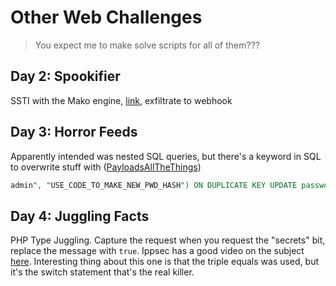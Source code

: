 # Other Web Challenges
> You expect me to make solve scripts for all of them???

## Day 2: Spookifier
SSTI with the Mako engine, [link](https://github.com/swisskyrepo/PayloadsAllTheThings/tree/master/Server%20Side%20Template%20Injection#direct-access-to-os-from-templatenamespace), exfiltrate to webhook

## Day 3: Horror Feeds
Apparently intended was nested SQL queries, but there's a keyword in SQL to overwrite stuff with ([PayloadsAllTheThings](https://github.com/swisskyrepo/PayloadsAllTheThings/tree/master/SQL%20Injection#insert-statement---on-duplicate-key-update))

```sql
admin", "USE_CODE_TO_MAKE_NEW_PWD_HASH") ON DUPLICATE KEY UPDATE password="USE_CODE_TO_MAKE_NEW_PWD_HASH" -- -
```

## Day 4: Juggling Facts
PHP Type Juggling. Capture the request when you request the "secrets" bit, replace the message with `true`. Ippsec has a good video on the subject [here](https://www.youtube.com/watch?v=idC5SAsKhlE). Interesting thing about this one is that the triple equals was used, but it's the switch statement that's the real killer. 